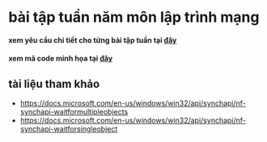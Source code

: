 # bài tập tuần năm môn lập trình mạng
#### xem yêu cầu chi tiết cho từng bài tập tuần tại [đây](https://github.com/phamhongphuc1999/LapTrinhMang/tree/master/requiment) 
#### xem mã code minh họa tại [đây](https://github.com/phamhongphuc1999/LapTrinhMang/tree/master/ma-minh-hoa)

## tài liệu tham khảo
- https://docs.microsoft.com/en-us/windows/win32/api/synchapi/nf-synchapi-waitformultipleobjects
- https://docs.microsoft.com/en-us/windows/win32/api/synchapi/nf-synchapi-waitforsingleobject
